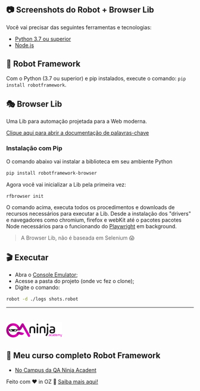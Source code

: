 
## :camera: Screenshots do Robot + Browser Lib

Você vai precisar das seguintes ferramentas e tecnologias:

- [Python 3.7 ou superior](https://www.python.org/downloads/)
- [Node.js](https://nodejs.org/en/)

## :robot: Robot Framework

Com o Python (3.7 ou superior) e pip instalados, execute o comando: `pip install robotframework`. 

## 🎭 Browser Lib

Uma Lib para automação projetada para a Web moderna.

[Clique aqui para abrir a documentação de palavras-chave](https://marketsquare.github.io/robotframework-browser/Browser.html) 

### Instalação com Pip 

O comando abaixo vai instalar a biblioteca em seu ambiente Python
```bash
pip install robotframework-browser
```

Agora você vai inicializar a Lib pela primeira vez:

```bash
rfbrowser init
```
O comando acima, executa todos os procedimentos e downloads de recursos necessários para executar a Lib. Desde a instalação dos "drivers" e navegadores como chromium, firefox e webKit até o pacotes pacotes Node necessários para o funcionando do [Playwright](https://playwright.dev/) em background.

 

> A Browser Lib, não é baseada em Selenium :scream:

## :clapper: Executar

- Abra o [Console Emulator](https://youtu.be/3wc5X4iCqR4);
- Acesse a pasta do projeto (onde vc fez o clone);
- Digite o comando:

```bash
robot -d ./logs shots.robot
```
---

<h1 align="left">
    <img alt="QAcademy" src=".github/logo.png" width="150px" />
</h1>

## :rocket: Meu curso completo Robot Framework

- [No Campus da QA Ninja Acadent](https://qaninja.academy/)

Feito com ♥ in OZ :wave: [Saiba mais aqui!](https://qaninja.academy/)
